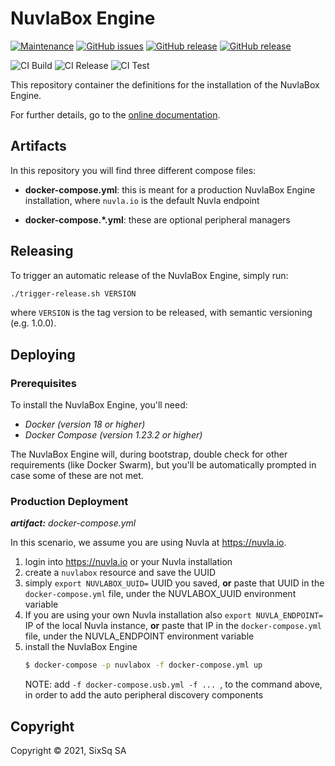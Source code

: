 # NuvlaBox Engine

[![Maintenance](https://img.shields.io/badge/Maintained%3F-yes-green.svg?style=for-the-badge)](https://github.com/nuvlabox/deployment/graphs/commit-activity)
[![GitHub issues](https://img.shields.io/github/issues/nuvlabox/deployment?style=for-the-badge&logo=github&logoColor=white)](https://GitHub.com/nuvlabox/deployment/issues/)
[![GitHub release](https://img.shields.io/github/release/nuvlabox/deployment?style=for-the-badge&logo=github&logoColor=white)](https://github.com/nuvlabox/deployment/releases/tag/1.1.0)
[![GitHub release](https://img.shields.io/github/release-date/nuvlabox/deployment?logo=github&logoColor=white&style=for-the-badge)](https://github.com/nuvlabox/deployment/releases)

![CI Build](https://github.com/nuvlabox/deployment/actions/workflows/main.yml/badge.svg)
![CI Release](https://github.com/nuvlabox/deployment/actions/workflows/release.yml/badge.svg)
![CI Test](https://github.com/nuvlabox/deployment/actions/workflows/test.yml/badge.svg)


This repository container the definitions for the installation of the NuvlaBox Engine.

For further details, go to the [online documentation](https://docs.nuvla.io/docs/dave/nuvlabox.html).

## Artifacts

In this repository you will find three different compose files:
 - **docker-compose.yml**: this is meant for a production NuvlaBox Engine installation, 
 where `nuvla.io` is the default Nuvla endpoint
 
 - **docker-compose.*.yml**: these are optional peripheral managers

## Releasing 

To trigger an automatic release of the NuvlaBox Engine, simply run:

```bash
./trigger-release.sh VERSION
```

where `VERSION` is the tag version to be released, with semantic versioning (e.g. 1.0.0).

## Deploying

### Prerequisites 

To install the NuvlaBox Engine, you'll need:
 - *Docker (version 18 or higher)*
 - *Docker Compose (version 1.23.2 or higher)*
 
The NuvlaBox Engine will, during bootstrap, double check for other requirements (like 
Docker Swarm), but you'll be automatically prompted in case some of these are not met.


### Production Deployment

_**artifact:** docker-compose.yml_

In this scenario, we assume you are using Nuvla at https://nuvla.io.

 1. login into https://nuvla.io or your Nuvla installation
 2. create a `nuvlabox` resource and save the UUID
 3. simply `export NUVLABOX_UUID=` UUID you saved, **or** paste that UUID in the `docker-compose.yml` file, under the NUVLABOX_UUID environment variable
 4. If you are using your own Nuvla installation also `export NUVLA_ENDPOINT=` IP of the local Nuvla instance, **or** paste that IP in the `docker-compose.yml` file, under the NUVLA_ENDPOINT environment variable 
 5. install the NuvlaBox Engine
    ```bash
    $ docker-compose -p nuvlabox -f docker-compose.yml up
    ```
    NOTE: add `-f docker-compose.usb.yml -f ... `, to the command above, in order to add the auto peripheral discovery components

## Copyright

Copyright &copy; 2021, SixSq SA
